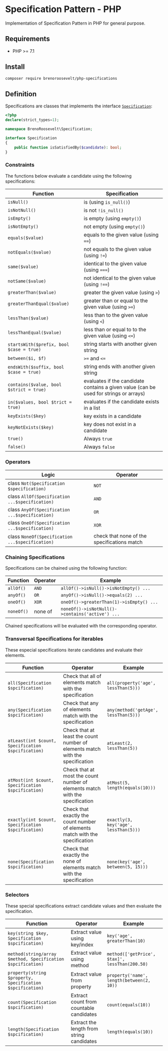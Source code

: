 # Specification Pattern - PHP

Implementation of Specification Pattern in PHP for general purpose.

## Requirements

* PHP >= 7.1 

## Install 

```bash
composer require brenoroosevelt/php-specifications
```

## Definition
 
Specifications are classes that implements the interface [`Specification`](src/Specification.php): 
```php
<?php
declare(strict_types=1);

namespace BrenoRoosevelt\Specification;

interface Specification
{
    public function isSatisfiedBy($candidate): bool;
}
```

### Constraints

The functions below evaluate a candidate using the following specifications:

Function | Specification |
---------------------------------------- | ----------------------------------
`isNull()`                  | is (using `is_null()`)
`isNotNull()`               | is not `!is_null()`
`isEmpty()`                 | is empty (using `empty()`)
`isNotEmpty()`              | not empty (using `empty()`)
`equals($value)`            | equals to the given value (using `==`)
`notEquals($value)`         | not equals to the given value (using `!=`)
`same($value)`              | identical to the given value (using `===`)
`notSame($value)`           | not identical to the given value (using `!==`)
`greaterThan($value)`       | greater the given value (using `>`)
`greaterThanEqual($value)`  | greater than or equal to the given value (using `>=`)
`lessThan($value)`          | less than to the given value (using `<`)
`lessThanEqual($value)`     | less than or equal to to the given value (using `<=`)
`startsWith($prefix, bool $case = true)`| string starts with another given string
`between($i, $f)`                   | `>=` and `<=` 
`endsWith($suffix, bool $case = true)`         | string ends with another given string
`contains($value, bool $strict = true)`         | evaluates if the candidate contains a given value (can be used for strings or arrays)
`in($values, bool $trict = true)`               | evaluates if the candidate exists in a list 
`keyExists($key)`           | key exists in a candidate
`keyNotExists($key)`        | key does not exist in a candidate
`true()`                    | Always `true` 
`false()`                   | Always `false` 

### Operators

Logic               | Operator
--------------------------- | --------------------------------------------------------
class `Not(Specification $specification)`                  | `NOT`
class `AllOf(Specification ...$specification)`                  | `AND`
class `AnyOf(Specification ...$specification)`               | `OR`
class `OneOf(Specification ...$specification)`               | `XOR`
class `NoneOf(Specification ...$specification)`               | check that none of the specifications match

### Chaining Specifications

Specifications can be chained using the following function:

Function               | Operator | Example
-----|----|----
`allOf()`                  | `AND` | `allOf()->isNull()->isNotEmpty() ...`
`anyOf()`               | `OR` |  `anyOf()->isNull()->equals(2) ...`
`oneOf()`               | `XOR` | `oneOf()->greaterThan(1)->isEmpty() ...`
`noneOf()`               | none of | `noneOf()->isNotNull()->contains('active') ...`

Chained specifications will be evaluated with the corresponding operator.

### Transversal Specifications for iterables

These especial specifications iterate candidates and evaluate their elements.

Function               | Operator | Example
-----|----|----
`all(Specification $spcification)`                  | Check that all of elements match with the specification | `all(property('age', lessThan(5)))`
`any(Specification $spcification)`                  | Check that any of elements match with the specification | `any(method('getAge', lessThan(5)))`
`atLeast(int $count, Specification $spcification)`               | Check that at least the count number of elements match with the specification | `atLeast(2, lessThan(5))`
`atMost(int $count, Specification $spcification)`               | Check that at most the count number of elements match with the specification | `atMost(5, length(equals(10)))`
`exactly(int $count, Specification $spcification)`               | Check that exactly the count number of elements match with the specification | `exactly(3, key('age', lessThan(5)))`
`none(Specification $spcification)`     | Check that exactly the none of elements match with the specification | `none(key('age', between(5, 15)))`  

### Selectors

These special specifications extract candidate values and then evaluate the specification.

Function               | Operator | Example
-----|----|----
`key(string $key, Specification $spcification)`                  | Extract value using key/index | `key('age', greaterThan(10)`
`method(string/array $method, Specification $spcification)`                  | Extract value using method  | `method(['getPrice', $tax]', lessThan(200.50)`
`property(string $property, Specification $spcification)`               | Extract value from property| `property('name', length(between(2, 10))`
`count(Specification $spcification)`               | Extract count from countable candidates | `count(equals(10))`
`length(Specification $spcification)`               | Extract the length from string candidates | `length(equals(10))`



